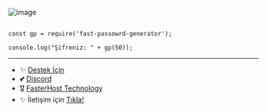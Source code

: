 ![image](https://i.hizliresim.com/anmpx67.jpg)

```

const gp = require('fast-passowrd-generator');

console.log("Şifreniz: " + gp(50));

```

---

- ✨ [Destek İçin](https://fastuptime.com) <br>
- 💕 [Discord](https://fastuptime.com/discord)<br>
- 🎖️ [FasterHost Technology](https://fasterhost.tech/)<br>
- ✨ İletişim için [Tıkla!](mailto:fastuptime@gmail.com)<br>